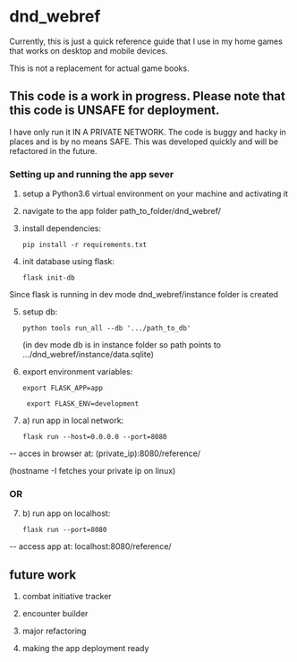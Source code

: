
# dnd_webref

  

Currently, this is just a quick reference guide that I use in my home games that works on desktop and mobile devices.

This is not a replacement for actual game books.

  

## This code is a work in progress. Please note that this code is UNSAFE for deployment.

I have only run it IN A PRIVATE NETWORK. The code is buggy and hacky in places and is by no means SAFE. This was developed quickly and will be refactored in the future.

  

### Setting up and running the app sever

1. setup a Python3.6 virtual environment on your machine and activating it

  

2. navigate to the app folder path_to_folder/dnd_webref/

  

3. install dependencies:

	```pip install -r requirements.txt```

  

4. init database using flask:

	```flask init-db```

Since flask is running in dev mode dnd_webref/instance folder is created

  

5. setup db:

	```python tools run_all --db '.../path_to_db'```

	(in dev mode db is in instance folder so path points to .../dnd_webref/instance/data.sqlite)

  

6. export environment variables:

	```export FLASK_APP=app```

  

	``` export FLASK_ENV=development```

7. a) run app in local network:

	```flask run --host=0.0.0.0 --port=8080```

-- acces in browser at: (private_ip):8080/reference/

(hostname -I fetches your private ip on linux)

  

### OR

7. b) run app on localhost:

	```flask run --port=8080```

-- access app at: localhost:8080/reference/

  

## future work

1. combat initiative tracker

2. encounter builder

3. major refactoring

4. making the app deployment ready
